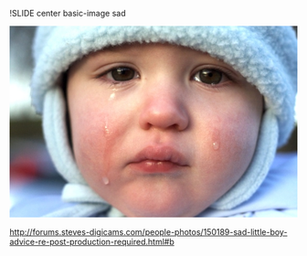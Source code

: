 !SLIDE center basic-image sad

![sad](sad.jpg)

http://forums.steves-digicams.com/people-photos/150189-sad-little-boy-advice-re-post-production-required.html#b
